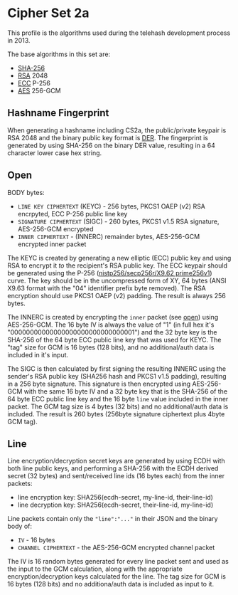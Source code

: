 Cipher Set 2a
============

This profile is the algorithms used during the telehash development process in 2013.

The base algorithms in this set are:

* [SHA-256][]
* [RSA][] 2048
* [ECC][] P-256
* [AES][] 256-GCM

## Hashname Fingerprint

When generating a hashname including CS2a, the public/private keypair is RSA 2048 and the binary public key format is [DER][]. The fingerprint is generated by using SHA-256 on the binary DER value, resulting in a 64 character lower case hex string.

## Open

BODY bytes:

* `LINE KEY CIPHERTEXT` (KEYC) - 256 bytes, PKCS1 OAEP (v2) RSA encrpyted, ECC P-256 public line key
* `SIGNATURE CIPHERTEXT` (SIGC) - 260 bytes, PKCS1 v1.5 RSA signature, AES-256-GCM encrypted
* `INNER CIPHERTEXT` - (INNERC) remainder bytes, AES-256-GCM encrypted inner packet

The KEYC is created by generating a new elliptic (ECC) public key and using RSA to encrypt it *to* the recipient's RSA public key. The ECC keypair should be generated using the P-256 ([nistp256/secp256r/X9.62 prime256v1](http://tools.ietf.org/html/rfc6239#page-4)) curve. The key should be in the uncompressed form of XY, 64 bytes (ANSI X9.63 format with the "04" identifier prefix byte removed). The RSA encryption should use PKCS1 OAEP (v2) padding. The result is always 256 bytes.

The INNERC is created by encrypting the `inner` packet (see [open](protocol.md#open)) using AES-256-GCM.  The 16 byte IV is always the value of "1" (in full hex it's "00000000000000000000000000000001") and the 32 byte key is the SHA-256 of the 64 byte ECC public line key that was used for KEYC. The "tag" size for GCM is 16 bytes (128 bits), and no additional/auth data is included in it's input.

The SIGC is then calculated by first signing the resulting INNERC using the sender's RSA public key (SHA256 hash and PKCS1 v1.5 padding), resulting in a 256 byte signature.  This signature is then encrypted using AES-256-GCM with the same 16 byte IV and a 32 byte key that is the SHA-256 of the 64 byte ECC public line key and the 16 byte `line` value included in the inner packet.  The GCM tag size is 4 bytes (32 bits) and no additional/auth data is included.  The result is 260 bytes (256byte signature ciphertext plus 4byte GCM tag).

## Line

Line encryption/decryption secret keys are generated by using ECDH with both line public keys, and performing a SHA-256 with the ECDH derived secret (32 bytes) and sent/received line ids (16 bytes each) from the inner packets:

* line encryption key: SHA256(ecdh-secret, my-line-id, their-line-id)
* line decryption key: SHA256(ecdh-secret, their-line-id, my-line-id)

Line packets contain only the `"line":"..."` in their JSON and the binary body of:

* `IV` - 16 bytes
* `CHANNEL CIPHERTEXT` - the AES-256-GCM encrypted channel packet

The IV is 16 random bytes generated for every line packet sent and used as the input to the GCM calculation, along with the appropriate encryption/decryption keys calculated for the line.  The tag size for GCM is 16 bytes (128 bits) and no additiona/auth data is included as input to it.


[rsa]:     https://en.wikipedia.org/wiki/RSA_(algorithm)
[sha-256]: https://en.wikipedia.org/wiki/SHA-2
[ecc]:     https://en.wikipedia.org/wiki/Elliptic_curve_cryptography
[der]:     https://en.wikipedia.org/wiki/Distinguished_Encoding_Rules
[aes]:     https://en.wikipedia.org/wiki/Advanced_Encryption_Standard
[oaep]:    https://en.wikipedia.org/wiki/Optimal_asymmetric_encryption_padding
[ecdh]:    https://en.wikipedia.org/wiki/Elliptic_curve_Diffie–Hellman
[gcm]:     http://en.wikipedia.org/wiki/Galois/Counter_Mode
[pkcs15]:  https://en.wikipedia.org/wiki/PKCS1

[nist p-256]: http://csrc.nist.gov/groups/ST/toolkit/documents/dss/NISTReCur.pdf
[uncompressed]: https://www.secg.org/collateral/sec1_final.pdf
